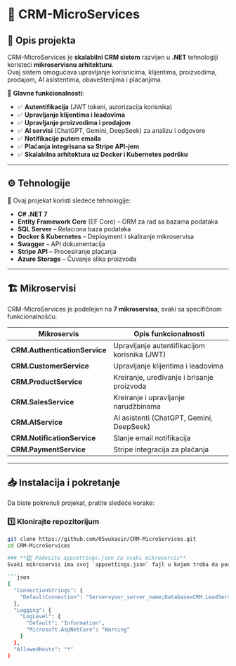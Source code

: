 # 🚀 CRM-MicroServices

## 📌 Opis projekta
CRM-MicroServices je **skalabilni CRM sistem** razvijen u **.NET** tehnologiji koristeći **mikroservisnu arhitekturu**.  
Ovaj sistem omogućava upravljanje korisnicima, klijentima, proizvodima, prodajom, AI asistentima, obaveštenjima i plaćanjima.

🔹 **Glavne funkcionalnosti**:
- ✅ **Autentifikacija** (JWT tokeni, autorizacija korisnika)
- ✅ **Upravljanje klijentima i leadovima**
- ✅ **Upravljanje proizvodima i prodajom**
- ✅ **AI servisi** (ChatGPT, Gemini, DeepSeek) za analizu i odgovore
- ✅ **Notifikacije putem emaila**
- ✅ **Plaćanja integrisana sa Stripe API-jem**
- ✅ **Skalabilna arhitektura uz Docker i Kubernetes podršku**

---

## ⚙️ **Tehnologije**
🔧 Ovaj projekat koristi sledeće tehnologije:
- **C# .NET 7**
- **Entity Framework Core** (EF Core) – ORM za rad sa bazama podataka
- **SQL Server** – Relaciona baza podataka
- **Docker & Kubernetes** – Deployment i skaliranje mikroservisa
- **Swagger** – API dokumentacija
- **Stripe API** – Procesiranje plaćanja
- **Azure Storage** – Čuvanje slika proizvoda

---

## 🏗️ **Mikroservisi**
CRM-MicroServices je podelejen na **7 mikroservisa**, svaki sa specifičnom funkcionalnošću:

| Mikroservis                | Opis funkcionalnosti |
|----------------------------|----------------------|
| **CRM.AuthenticationService** | Upravljanje autentifikacijom korisnika (JWT) |
| **CRM.CustomerService** | Upravljanje klijentima i leadovima |
| **CRM.ProductService** | Kreiranje, uređivanje i brisanje proizvoda |
| **CRM.SalesService** | Kreiranje i upravljanje narudžbinama |
| **CRM.AIService** | AI asistenti (ChatGPT, Gemini, DeepSeek) |
| **CRM.NotificationService** | Slanje email notifikacija |
| **CRM.PaymentService** | Stripe integracija za plaćanja |

---

## 📥 **Instalacija i pokretanje**
Da biste pokrenuli projekat, pratite sledeće korake:

### **1️⃣ Klonirajte repozitorijum**
```sh
git clone https://github.com/05vukasin/CRM-MicroServices.git
cd CRM-MicroServices

### **2️⃣ Podesite appsettings.json za svaki mikroservis**
Svaki mikroservis ima svoj `appsettings.json` fajl u kojem treba da podesite odgovarajuću konekciju ka bazi podataka. Primer za `CRM.LeadService`:

```json
{
  "ConnectionStrings": {
    "DefaultConnection": "Server=your_server_name;Database=CRM.LeadService-0.0.1;Trusted_Connection=True;MultipleActiveResultSets=true;TrustServerCertificate=True"
  },
  "Logging": {
    "LogLevel": {
      "Default": "Information",
      "Microsoft.AspNetCore": "Warning"
    }
  },
  "AllowedHosts": "*"
}

